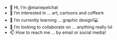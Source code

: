 - 👋 Hi, I’m @mariepelchat
- 👀 I’m interested in ... art, cartoons and coffee☕️
- 🌱 I’m currently learning ... graphic design!💻
- 💞️ I’m looking to collaborate on ... anything really lol
- 📫 How to reach me ... by email or social media! 

<!---
mariepelchat/mariepelchat is a ✨ special ✨ repository because its `README.md` (this file) appears on your GitHub profile.
You can click the Preview link to take a look at your changes.
--->
